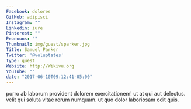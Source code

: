 ```yaml
---
Facebook: dolores
GitHub: adipisci
Instagram: ""
Linkedin: iure
Pinterest: ""
Pronouns: ""
Thumbnail: img/guest/sparker.jpg
Title: Samuel Parker
Twitter: '@voluptates'
Type: guest
Website: http://Wikivu.org
YouTube: ""
date: "2017-06-10T09:12:41-05:00"
---
```

porro ab laborum provident dolorem exercitationem! ut at qui aut delectus. velit qui soluta vitae rerum numquam. ut quo dolor laboriosam odit quis.
